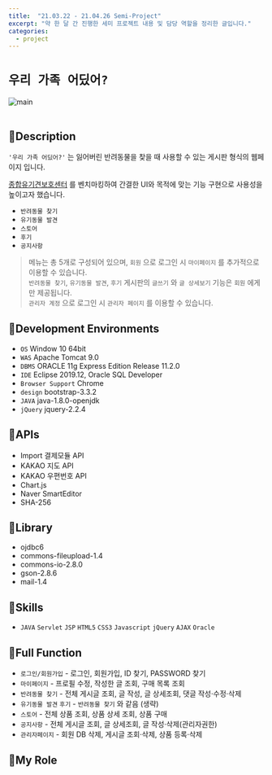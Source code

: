 ```yaml
---
title:  "21.03.22 - 21.04.26 Semi-Project"
excerpt: "약 한 달 간 진행한 세미 프로젝트 내용 및 담당 역할을 정리한 글입니다."
categories:
  - project
---
```




# `우리 가족 어딨어?`
![main](https://user-images.githubusercontent.com/73643995/116791580-57675a80-aaf6-11eb-99ff-9bc8a48ffd1d.jpg) <br /><br />

## 🐾Description
`'우리 가족 어딨어?'` 는 잃어버린 반려동물을 찾을 때 사용할 수 있는 게시판 형식의 웹페이지 입니다. <br />

[종합유기견보호센터](https://www.zooseyo.or.kr/zooseyo_or_kr.html?) 를 벤치마킹하여 간결한 UI와 목적에 맞는 기능 구현으로 사용성을 높이고자 했습니다. <br />

+ `반려동물 찾기`
+ `유기동물 발견`
+ `스토어`
+ `후기`
+ `공지사항`

> 메뉴는 총 5개로 구성되어 있으며, `회원` 으로 로그인 시 `마이페이지` 를 추가적으로 이용할 수 있습니다.<br/>
> `반려동물 찾기`, `유기동물 발견`, `후기` 게시판의 `글쓰기` 와 `글 상세보기` 기능은 `회원` 에게만 제공됩니다.<br/>
> `관리자 계정` 으로 로그인 시 `관리자 페이지` 를 이용할 수 있습니다.<br />

## 🐾Development Environments
+ `OS` <span>Window 10 64bit <!-- Mac 확인해보기 -->
+ `WAS` Apache Tomcat 9.0
+ `DBMS` ORACLE 11g Express Edition Release 11.2.0
+ `IDE` Eclipse 2019.12, Oracle SQL Developer
+ `Browser Support` Chrome
+ `design` bootstrap-3.3.2
+ `JAVA` java-1.8.0-openjdk
+ `jQuery` jquery-2.2.4 </span>

## 🐾APIs
+ Import 결제모듈 API
+ KAKAO 지도 API
+ KAKAO 우편번호 API
+ Chart.js
+ Naver SmartEditor
+ SHA-256

## 🐾Library
+ ojdbc6
+ commons-fileupload-1.4
+ commons-io-2.8.0
+ gson-2.8.6
+ mail-1.4

## 🐾Skills
+ `JAVA` `Servlet` `JSP` `HTML5` `CSS3` `Javascript` `jQuery` `AJAX` `Oracle`

## 🐾Full Function
+ `로그인/회원가입` - 로그인, 회원가입, ID 찾기, PASSWORD 찾기
+ `마이페이지` - 프로필 수정, 작성한 글 조회, 구매 목록 조회
+ `반려동물 찾기` - 전체 게시글 조회, 글 작성, 글 상세조회, 댓글 작성·수정·삭제
+ `유기동물 발견` `후기` - `반려동물 찾기` 와 같음 (생략)
+ `스토어` - 전체 상품 조회, 상품 상세 조회, 상품 구매
+ `공지사항` - 전체 게시글 조회, 글 상세조회, 글 작성·삭제(관리자권한)
+ `관리자페이지` - 회원 DB 삭제, 게시글 조회·삭제, 상품 등록·삭제

## 🐾My Role

 <!-- 팀을 기준으로 구현한 기능들 -->
<!-- 기능 : 길찾기, 기술 : 지도 api -->
